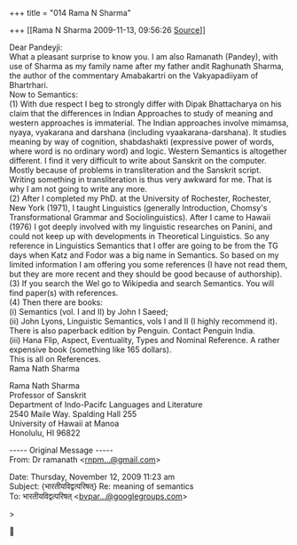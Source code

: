 +++
title = "014 Rama N Sharma"

+++
[[Rama N Sharma	2009-11-13, 09:56:26 [Source](https://groups.google.com/g/bvparishat/c/jw1mqTIlJ7A)]]



Dear Pandeyji:  
What a pleasant surprise to know you. I am also Ramanath (Pandey), with use of Sharma as my family name after my father andit Raghunath Sharma, the author of the commentary Amabakartri on the Vakyapadiiyam of Bhartrhari.  
Now to Semantics:  
(1) With due respect I beg to strongly differ with Dipak Bhattacharya on his claim that the differences in Indian Approaches to study of meaning and western approaches is immaterial. The Indian approaches involve mimamsa, nyaya, vyakarana and darshana (including vyaakarana-darshana). It studies meaning by way of cognition, shabdashakti (expressive power of words, where word is no ordinary word) and logic. Western Semantics is altogether different. I find it very difficult to write about Sanskrit on the computer. Mostly because of problems in transliteration and the Sanskrit script. Writing something in transliteration is thus very awkward for me. That is why I am not going to write any more.  
(2) After I completed my PhD. at the University of Rochester, Rochester, New York (1971), I taught Linguistics (generally Introduction, Chomsy's Transformational Grammar and Sociolinguistics). After I came to Hawaii (1976) I got deeply involved with my linguistic researches on Panini, and could not keep up with developments in Theoretical Linguistics. So any reference in Linguistics Semantics that I offer are going to be from the TG days when Katz and Fodor was a big name in Semantics. So based on my limited information I am offering you some references (I have not read them, but they are more recent and they should be good because of authorship).  
(3) If you search the Wel go to Wikipedia and search Semantics. You will find paper(s) with references.  
(4) Then there are books:  
(i) Semantics (vol. I and II) by John I Saeed;  
(ii) John Lyons, Linguistic Semantics, vols I and II (I highly recommend it). There is also paperback edition by Penguin. Contact Penguin India.  
(iii) Hana Flip, Aspect, Eventuality, Types and Nominal Reference. A rather expensive book (something like 165 dollars).  
This is all on References.   
Rama Nath Sharma

  
Rama Nath Sharma  
Professor of Sanskrit  
Department of Indo-Pacifc Languages and Literature  
2540 Maile Way. Spalding Hall 255  
University of Hawaii at Manoa  
Honolulu, HI 96822  
  
  
  
----- Original Message -----  
From: Dr ramanath \<[rnpm...@gmail.com]()\>  

Date: Thursday, November 12, 2009 11:23 am  
Subject: {भारतीयविद्वत्परिषत्} Re: meaning of semantics  
To: भारतीयविद्वत्परिषत् \<[bvpar...@googlegroups.com]()\>  
  
\>  



